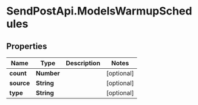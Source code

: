 # SendPostApi.ModelsWarmupSchedules

## Properties
Name | Type | Description | Notes
------------ | ------------- | ------------- | -------------
**count** | **Number** |  | [optional] 
**source** | **String** |  | [optional] 
**type** | **String** |  | [optional] 


